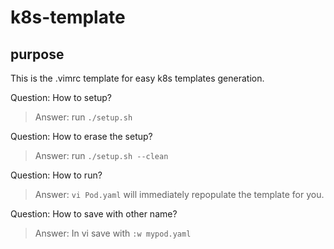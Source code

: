 # k8s-template
## purpose
This is the .vimrc template for easy k8s templates generation.

Question: How to setup?
>Answer: run `./setup.sh`

Question: How to erase the setup?
>Answer: run `./setup.sh --clean`

Question: How to run?
>Answer: `vi Pod.yaml` will immediately repopulate the template for you.

Question: How to save with other name?
>Answer: In vi save with `:w mypod.yaml` 